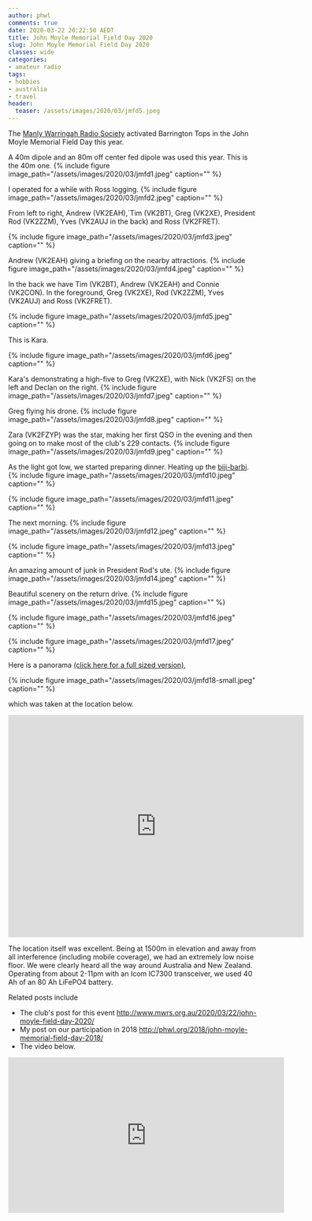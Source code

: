 ```yaml
---
author: phwl
comments: true
date: 2020-03-22 20:22:50 AEDT
title: John Moyle Memorial Field Day 2020
slug: John Moyle Memorial Field Day 2020
classes: wide
categories:
- amateur radio
tags:
- hobbies
- australia
- travel
header:
  teaser: /assets/images/2020/03/jmfd5.jpeg
---
```

The [Manly Warringah Radio Society](https://www.mwrs.org.au/) activated
Barrington Tops in the John Moyle Memorial Field Day this year.

<!-- more -->

A 40m dipole and an 80m off center fed dipole was used this year. This is
the 40m one.
{% include figure image_path="/assets/images/2020/03/jmfd1.jpeg" caption="" %}

I operated for a while with Ross logging.
{% include figure image_path="/assets/images/2020/03/jmfd2.jpeg" caption="" %}

From left to right, Andrew (VK2EAH),`Tim (VK2BT), Greg (VK2XE), President Rod (VK2ZZM), Yves (VK2AUJ in the back) and Ross (VK2FRET).

{% include figure image_path="/assets/images/2020/03/jmfd3.jpeg" caption="" %}

Andrew (VK2EAH) giving a briefing on the nearby attractions.
{% include figure image_path="/assets/images/2020/03/jmfd4.jpeg" caption="" %}

In the back we have Tim (VK2BT), Andrew (VK2EAH) and Connie (VK2CON). In the foreground, Greg (VK2XE), Rod (VK2ZZM), Yves (VK2AUJ) and Ross (VK2FRET).

{% include figure image_path="/assets/images/2020/03/jmfd5.jpeg" caption="" %}

This is Kara.

{% include figure image_path="/assets/images/2020/03/jmfd6.jpeg" caption="" %}

Kara's demonstrating a high-five to Greg (VK2XE), with Nick (VK2FS) on the left
and Declan on the right.
{% include figure image_path="/assets/images/2020/03/jmfd7.jpeg" caption="" %}

Greg flying his drone.
{% include figure image_path="/assets/images/2020/03/jmfd8.jpeg" caption="" %}

Zara (VK2FZYP) was the star, making her first QSO in the evening and then going on
to make most of the club's 229 contacts.
{% include figure image_path="/assets/images/2020/03/jmfd9.jpeg" caption="" %}

As the light got low, we started preparing dinner. Heating up the 
[biji-barbi](https://biji-barbi.com.au/).
{% include figure image_path="/assets/images/2020/03/jmfd10.jpeg" caption="" %}

{% include figure image_path="/assets/images/2020/03/jmfd11.jpeg" caption="" %}

The next morning.
{% include figure image_path="/assets/images/2020/03/jmfd12.jpeg" caption="" %}

{% include figure image_path="/assets/images/2020/03/jmfd13.jpeg" caption="" %}

An amazing amount of junk in President Rod's ute.
{% include figure image_path="/assets/images/2020/03/jmfd14.jpeg" caption="" %}

Beautiful scenery on the return drive.
{% include figure image_path="/assets/images/2020/03/jmfd15.jpeg" caption="" %}

{% include figure image_path="/assets/images/2020/03/jmfd16.jpeg" caption="" %}

{% include figure image_path="/assets/images/2020/03/jmfd17.jpeg" caption="" %}

Here is a panorama [(click here for a full sized version)](/assets/images/2020/03/jmfd18.jpeg),

{% include figure image_path="/assets/images/2020/03/jmfd18-small.jpeg" caption="" %}

which was taken at the location below.

<iframe src="https://www.google.com/maps/embed?pb=!1m14!1m8!1m3!1d28635.345329939555!2d151.32869964184536!3d-31.923808449930405!3m2!1i1024!2i768!4f13.1!3m3!1m2!1s0x0%3A0x0!2zMzHCsDU1JzM0LjAiUyAxNTHCsDIwJzMxLjAiRQ!5e0!3m2!1sen!2sau!4v1584925487189!5m2!1sen!2sau" width="600" height="450" frameborder="0" style="border:0;" allowfullscreen="" aria-hidden="false" tabindex="0"></iframe>

The location itself was excellent. Being at 1500m in elevation and away from all interference (including mobile coverage), we had an extremely low noise floor. We were clearly heard all the way around Australia and New Zealand. Operating from about 
2-11pm with an Icom IC7300 transceiver, we used 40 Ah of an 80 Ah LiFePO4 battery.

Related posts include
* The club's post for this event 
<http://www.mwrs.org.au/2020/03/22/john-moyle-field-day-2020/> 
* My post on our participation in 2018 <http://phwl.org/2018/john-moyle-memorial-field-day-2018/> 
* The video below.

<iframe width="560" height="315" src="https://www.youtube.com/embed/szkRF45tKyQ" frameborder="0" allow="accelerometer; autoplay; encrypted-media; gyroscope; picture-in-picture" allowfullscreen></iframe>

